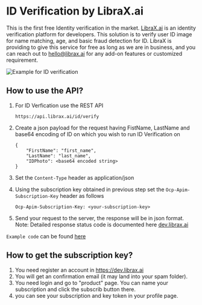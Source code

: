 # ID Verification by LibraX.ai

This is the first free Identity verification in the market. [LibraX.ai](https://www.libraX.ai) is an identity verification platform for developers. This solution is to verify user ID image for name matching, age, and basic fraud detection for ID. LibraX is providing to give this service for free as long as we are in business, and you can reach out to hello@librax.ai for any add-on features or customized requirement.

![Example for ID verification](https://www.librax.ai/wp-content/uploads/2021/03/Screen-Shot-2021-03-12-at-11.45.22-AM-e1615567678450.png)


## How to use the API?

1. For ID Verfication use the REST API 
    ```
    https://api.librax.ai/id/verify
    ```

2. Create a json payload for the request having FistName, LastName and base64 encoding of ID on which you wish to run ID Verification on 
    ```
    {
        "FirstName": "first_name",
        "LastName": "last_name",
        "IDPhoto": <base64 encoded string>
    }
    ```
3. Set the `Content-Type` header as application/json

4. Using the subscription key obtained in previous step set the `Ocp-Apim-Subscription-Key` header as follows
    ```
    Ocp-Apim-Subscription-Key: <your-subscription-key>
    ```

5. Send your request to the server, the response will be in json format.
Note: Detailed response status code is documented here [dev.librax.ai](https://dev.librax.ai/api-details#api=ID-Verification-API&operation=post-id-verify)

`Example code` can be found [here](ID-verification-example.py)

## How to get the subscription key?

1. You need register an account in https://dev.librax.ai
2. You will get an confirmation email (it may land into your spam folder).
3. You need login and go to "product" page. You can name your subscription and click the subscrib button there.  
4. you can see your subscription and key token in your profile page. 
